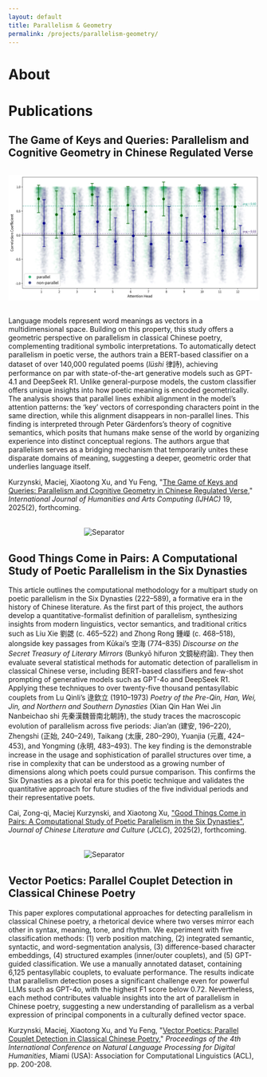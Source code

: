 ```yaml
---
layout: default
title: Parallelism & Geometry
permalink: /projects/parallelism-geometry/
---
```

# About

# Publications

## The Game of Keys and Queries: Parallelism and Cognitive Geometry in Chinese Regulated Verse

<img src="main.png" alt="Geometry of Parallelism" style="max-width: 100%; height: auto; margin: 2rem auto; display: block;">

Language models represent word meanings as vectors in a multidimensional space. Building on this property, this study offers a geometric perspective on parallelism in classical Chinese poetry, complementing traditional symbolic interpretations. To automatically detect parallelism in poetic verse, the authors train a BERT-based classifier on a dataset of over 140,000 regulated poems (*lüshi* 律詩), achieving performance on par with state-of-the-art generative models such as GPT-4.1 and DeepSeek R1. Unlike general-purpose models, the custom classifier offers unique insights into how poetic meaning is encoded geometrically. The analysis shows that parallel lines exhibit alignment in the model’s attention patterns: the ‘key’ vectors of corresponding characters point in the same direction, while this alignment disappears in non-parallel lines. This finding is interpreted through Peter Gärdenfors’s theory of cognitive semantics, which posits that humans make sense of the world by organizing experience into distinct conceptual regions. The authors argue that parallelism serves as a bridging mechanism that temporarily unites these disparate domains of meaning, suggesting a deeper, geometric order that underlies language itself.

Kurzynski, Maciej, Xiaotong Xu, and Yu Feng, "[The Game of Keys and Queries: Parallelism and Cognitive Geometry in Chinese Regulated Verse](#)," *International Journal of Humanities and Arts Computing (IJHAC)* 19, 2025(2), forthcoming.

<img src="{{ site.baseurl }}/assets/img/separator.png" alt="Separator" style="width: 200px; height: auto; margin: 2rem auto; display: block;">

## Good Things Come in Pairs: A Computational Study of Poetic Parallelism in the Six Dynasties

This article outlines the computational methodology for a multipart study on poetic parallelism in the Six Dynasties (222–589), a formative era in the history of Chinese literature. As the first part of this project, the authors develop a quantitative-formalist definition of parallelism, synthesizing insights from modern linguistics, vector semantics, and traditional critics such as Liu Xie 劉勰 (c. 465–522) and Zhong Rong 鍾嶸 (c. 468–518), alongside key passages from Kūkai’s 空海 (774–835) *Discourse on the Secret Treasury of Literary Mirrors* (Bunkyō hifuron 文鏡秘府論). They then evaluate several statistical methods for automatic detection of parallelism in classical Chinese verse, including BERT-based classifiers and few-shot prompting of generative models such as GPT-4o and DeepSeek R1. Applying these techniques to over twenty-five thousand pentasyllabic couplets from Lu Qinli’s 逯欽立 (1910–1973) *Poetry of the Pre-Qin, Han, Wei, Jin, and Northern and Southern Dynasties* (Xian Qin Han Wei Jin Nanbeichao shi 先秦漢魏晉南北朝詩), the study traces the macroscopic evolution of parallelism across five periods: Jian’an (建安, 196–220), Zhengshi (正始, 240–249), Taikang (太康, 280–290), Yuanjia (元嘉, 424–453), and Yongming (永明, 483–493). The key finding is the demonstrable increase in the usage and sophistication of parallel structures over time, a rise in complexity that can be understood as a growing number of dimensions along which poets could pursue comparison. This confirms the Six Dynasties as a pivotal era for this poetic technique and validates the quantitative approach for future studies of the five individual periods and their representative poets.

Cai, Zong-qi, Maciej Kurzynski, and Xiaotong Xu, ["Good Things Come in Pairs: A Computational Study of Poetic Parallelism in the Six Dynasties"](#), *Journal of Chinese Literature and Culture* (*JCLC*), 2025(2), forthcoming.

<img src="{{ site.baseurl }}/assets/img/separator.png" alt="Separator" style="width: 200px; height: auto; margin: 2rem auto; display: block;">

## Vector Poetics: Parallel Couplet Detection in Classical Chinese Poetry

This paper explores computational approaches for detecting parallelism in classical Chinese poetry, a rhetorical device where two verses mirror each other in syntax, meaning, tone, and rhythm. We experiment with five classification methods: (1) verb position matching, (2) integrated semantic, syntactic, and word-segmentation analysis, (3) difference-based character embeddings, (4) structured examples (inner/outer couplets), and (5) GPT-guided classification. We use a manually annotated dataset, containing 6,125 pentasyllabic couplets, to evaluate performance. The results indicate that parallelism detection poses a significant challenge even for powerful LLMs such as GPT-4o, with the highest F1 score below 0.72. Nevertheless, each method contributes valuable insights into the art of parallelism in Chinese poetry, suggesting a new understanding of parallelism as a verbal expression of principal components in a culturally defined vector space.

Kurzynski, Maciej, Xiaotong Xu, and Yu Feng, "[Vector Poetics: Parallel Couplet Detection in Classical Chinese Poetry](https://aclanthology.org/2024.nlp4dh-1.19/)," *Proceedings of the 4th International Conference on Natural Language Processing for Digital Humanities*, Miami (USA): Association for Computational Linguistics (ACL), pp. 200-208. 

